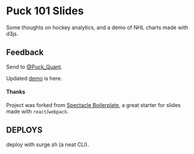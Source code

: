 # Puck 101 Slides

Some thoughts on hockey analytics, and a demo of NHL charts made with d3js.

## Feedback

Send to [@Puck_Quant](http://twitter.com/Puck_Quant).

Updated [demo](http://vast-trail.surge.sh/) is here.

#### Thanks

Project was forked from [Spectacle Boilerplate](https://github.com/FormidableLabs/spectacle/), a great starter for slides made with `react`/`webpack`. 

## DEPLOYS

deploy with surge.sh (a neat CLI).

